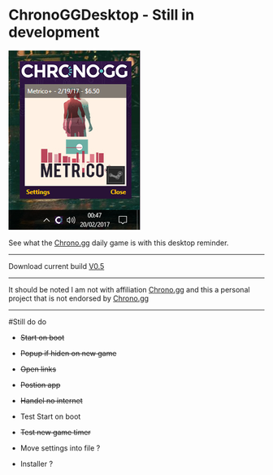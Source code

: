 # ChronoGGDesktop - Still in development

![AppIamge](https://raw.githubusercontent.com/MrLuxan/ChronoGGDesktop/master/ChronoGG.jpg)

See what the [Chrono.gg](https://chrono.gg/) daily game is with this desktop reminder.

---

Download current build [V0.5](https://raw.githubusercontent.com/MrLuxan/ChronoGGDesktop/master/ChronoGGDesktop.exe)

---

It should be noted I am not with affiliation [Chrono.gg](https://chrono.gg/) and this a personal project that is not endorsed by [Chrono.gg](https://chrono.gg/)

---

#Still do do

* ~~Start on boot~~
* ~~Popup if hiden on new game~~
* ~~Open links~~
* ~~Postion app~~
* ~~Handel no internet~~

* Test Start on boot
* ~~Test new game timer~~

* Move settings into file ?
* Installer ?
